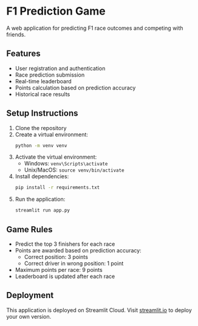 # F1 Prediction Game

A web application for predicting F1 race outcomes and competing with friends.

## Features
- User registration and authentication
- Race prediction submission
- Real-time leaderboard
- Points calculation based on prediction accuracy
- Historical race results

## Setup Instructions

1. Clone the repository
2. Create a virtual environment:
   ```bash
   python -m venv venv
   ```
3. Activate the virtual environment:
   - Windows: `venv\Scripts\activate`
   - Unix/MacOS: `source venv/bin/activate`
4. Install dependencies:
   ```bash
   pip install -r requirements.txt
   ```
5. Run the application:
   ```bash
   streamlit run app.py
   ```

## Game Rules
- Predict the top 3 finishers for each race
- Points are awarded based on prediction accuracy:
  - Correct position: 3 points
  - Correct driver in wrong position: 1 point
- Maximum points per race: 9 points
- Leaderboard is updated after each race

## Deployment
This application is deployed on Streamlit Cloud. Visit [streamlit.io](https://streamlit.io) to deploy your own version. 